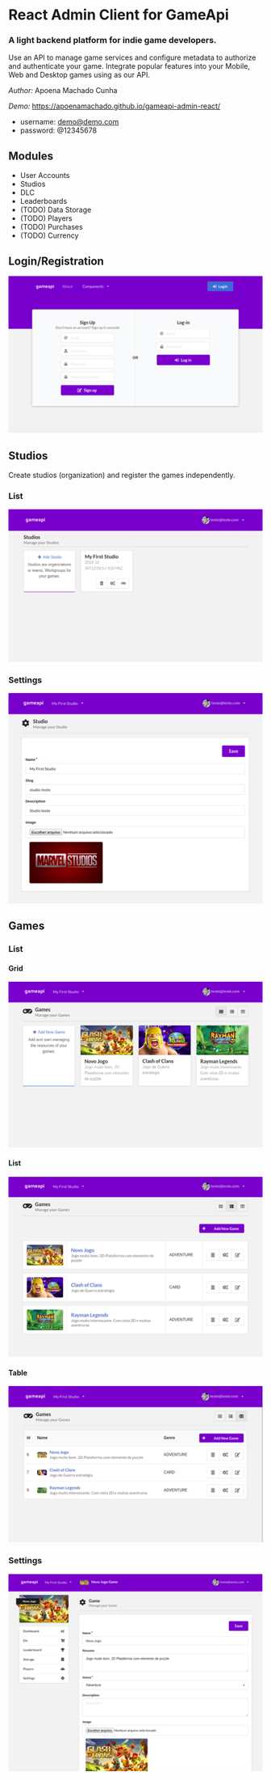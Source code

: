 # React Admin Client for GameApi

### A light backend platform for indie game developers.

Use an API to manage game services and configure metadata to authorize and authenticate your game. Integrate popular features into your Mobile, Web and Desktop games using as our API.

*Author:* Apoena Machado Cunha

*Demo:* https://apoenamachado.github.io/gameapi-admin-react/
- username: demo@demo.com
- password: @12345678


## Modules

- User Accounts
- Studios
- DLC
- Leaderboards
- (TODO) Data Storage
- (TODO) Players
- (TODO) Purchases
- (TODO) Currency

## Login/Registration
![](./thumbs/gameapi-login.png)

## Studios
Create studios (organization) and register the games independently.

### List

![](./thumbs/gameapi-studios.png)

### Settings

![](./thumbs/gameapi-studio-settings.png)

## Games

### List

#### Grid
![](./thumbs/gameapi-games-grid.png)

#### List
![](./thumbs/gameapi-games-list.png)

#### Table
![](./thumbs/gameapi-games-table.png)

### Settings
![](./thumbs/gameapi-games-settings.png)
